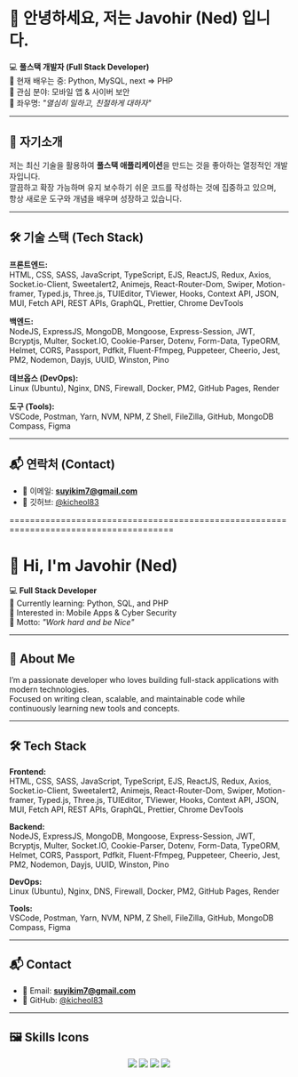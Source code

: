 # 👋 안녕하세요, 저는 Javohir (Ned) 입니다.

💻 **풀스택 개발자 (Full Stack Developer)**  
🌱 현재 배우는 중: Python, MySQL, next => PHP  
📱 관심 분야: 모바일 앱 & 사이버 보안  
📝 좌우명: _"열심히 일하고, 친절하게 대하자"_

---

## 🚀 자기소개

저는 최신 기술을 활용하여 **풀스택 애플리케이션**을 만드는 것을 좋아하는 열정적인 개발자입니다.  
깔끔하고 확장 가능하며 유지 보수하기 쉬운 코드를 작성하는 것에 집중하고 있으며,  
항상 새로운 도구와 개념을 배우며 성장하고 있습니다.

---

## 🛠 기술 스택 (Tech Stack)

**프론트엔드:**  
HTML, CSS, SASS, JavaScript, TypeScript, EJS, ReactJS, Redux, Axios, Socket.io-Client, Sweetalert2, Animejs, React-Router-Dom, Swiper, Motion-framer, Typed.js, Three.js, TUIEditor, TViewer, Hooks, Context API, JSON, MUI, Fetch API, REST APIs, GraphQL, Prettier, Chrome DevTools  

**백엔드:**  
NodeJS, ExpressJS, MongoDB, Mongoose, Express-Session, JWT, Bcryptjs, Multer, Socket.IO, Cookie-Parser, Dotenv, Form-Data, TypeORM, Helmet, CORS, Passport, Pdfkit, Fluent-Ffmpeg, Puppeteer, Cheerio, Jest, PM2, Nodemon, Dayjs, UUID, Winston, Pino  

**데브옵스 (DevOps):**  
Linux (Ubuntu), Nginx, DNS, Firewall, Docker, PM2, GitHub Pages, Render  

**도구 (Tools):**  
VSCode, Postman, Yarn, NVM, NPM, Z Shell, FileZilla, GitHub, MongoDB Compass, Figma  

---

## 📬 연락처 (Contact)

- 📧 이메일: **suyikim7@gmail.com**  
- 🐙 깃허브: [@kicheol83](https://github.com/kicheol83)  

======================================================================================

# 👋 Hi, I'm Javohir (Ned)

💻 **Full Stack Developer**  
🌱 Currently learning: Python, SQL, and PHP  
📱 Interested in: Mobile Apps & Cyber Security  
📝 Motto: _"Work hard and be Nice"_

---

## 🚀 About Me

I’m a passionate developer who loves building full-stack applications with modern technologies.  
Focused on writing clean, scalable, and maintainable code while continuously learning new tools and concepts.

---

## 🛠 Tech Stack

**Frontend:**  
HTML, CSS, SASS, JavaScript, TypeScript, EJS, ReactJS, Redux, Axios, Socket.io-Client, Sweetalert2, Animejs, React-Router-Dom, Swiper, Motion-framer, Typed.js, Three.js, TUIEditor, TViewer, Hooks, Context API, JSON, MUI, Fetch API, REST APIs, GraphQL, Prettier, Chrome DevTools

**Backend:**  
NodeJS, ExpressJS, MongoDB, Mongoose, Express-Session, JWT, Bcryptjs, Multer, Socket.IO, Cookie-Parser, Dotenv, Form-Data, TypeORM, Helmet, CORS, Passport, Pdfkit, Fluent-Ffmpeg, Puppeteer, Cheerio, Jest, PM2, Nodemon, Dayjs, UUID, Winston, Pino

**DevOps:**  
Linux (Ubuntu), Nginx, DNS, Firewall, Docker, PM2, GitHub Pages, Render

**Tools:**  
VSCode, Postman, Yarn, NVM, NPM, Z Shell, FileZilla, GitHub, MongoDB Compass, Figma

---

## 📬 Contact

- 📧 Email: **suyikim7@gmail.com**
- 🐙 GitHub: [@kicheol83](https://github.com/kicheol83)

---

  ## 🖼 Skills Icons

<p align="center">

<!-- Frontend -->
<img src="https://skillicons.dev/icons?i=html,css,sass,js,ts,react,axios,materialui,graphql,threejs&perline=12" />

<!-- Backend -->
<img src="https://skillicons.dev/icons?i=nodejs,express,mongodb,postgres,jest&perline=12" />

<!-- DevOps -->
<img src="https://skillicons.dev/icons?i=linux,nginx,docker,git,github&perline=12" />

<!-- Tools -->
<img src="https://skillicons.dev/icons?i=vscode,postman,yarn,npm,figma&perline=12" />

</p>


</p>


